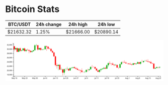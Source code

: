 # Bitcoin Stats

BTC/USDT|24h change|24h high|24h low|
|---|---|---|---|
|$21632.32|1.25%|$21666.00|$20890.14|

<img src="./chart.svg">
